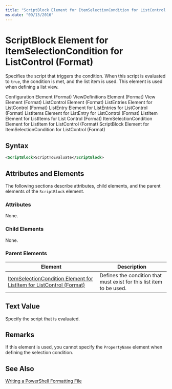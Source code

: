 ```yaml
---
title: "ScriptBlock Element for ItemSelectionCondition for ListControl (Format) | Microsoft Docs"
ms.date: "09/13/2016"
---
```

# ScriptBlock Element for ItemSelectionCondition for ListControl (Format)

Specifies the script that triggers the condition. When this script is evaluated to `true`, the condition is met, and the list item is used. This element is used when defining a list view.

Configuration Element (Format)
ViewDefinitions Element (Format)
View Element (Format)
ListControl Element (Format)
ListEntries Element for ListControl (Format)
ListEntry Element for ListEntries for ListControl (Format)
ListItems Element for ListEntry for ListControl (Format)
ListItem Element for ListItems for List Control (Format)
ItemSelectionCondition Element for ListItem for ListControl (Format)
ScriptBlock Element for ItemSelectionCondition for ListControl  (Format)

## Syntax

```xml
<ScriptBlock>ScriptToEvaluate</ScriptBlock>
```

## Attributes and Elements

The following sections describe attributes, child elements, and the parent elements of the `ScriptBlock` element.

### Attributes

None.

### Child Elements

None.

### Parent Elements

|Element|Description|
|-------------|-----------------|
|[ItemSelectionCondition Element for ListItem for ListControl (Format)](./itemselectioncondition-element-for-listitem-for-listcontrol-format.md)|Defines the condition that must exist for this list item to be used.|

## Text Value

Specify the script that is evaluated.

## Remarks

If this element is used, you cannot specify the `PropertyName` element when defining the selection condition.

## See Also

[Writing a PowerShell Formatting File](./writing-a-powershell-formatting-file.md)

